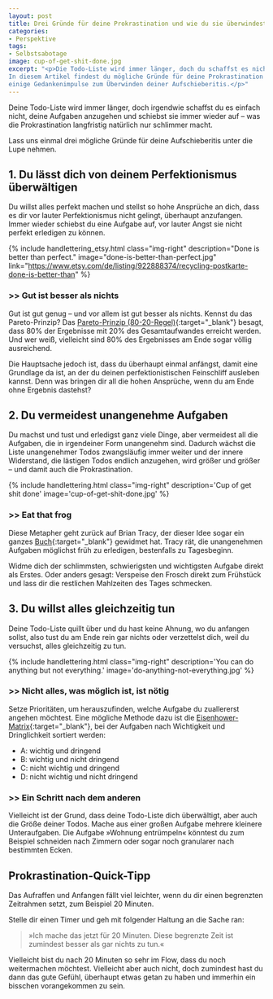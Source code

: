 ```yaml
---
layout: post
title: Drei Gründe für deine Prokrastination und wie du sie überwindest
categories:
- Perspektive
tags:
- Selbstsabotage
image: cup-of-get-shit-done.jpg
excerpt: "<p>Die Todo-Liste wird immer länger, doch du schaffst es nicht anzufangen.
In diesem Artikel findest du mögliche Gründe für deine Prokrastination und
einige Gedankenimpulse zum Überwinden deiner Aufschieberitis.</p>"
---
```


Deine Todo-Liste wird immer länger, doch irgendwie schaffst du es einfach nicht,
deine Aufgaben anzugehen und schiebst sie immer wieder auf – was die
Prokrastination langfristig natürlich nur schlimmer macht.

Lass uns einmal drei mögliche Gründe für deine Aufschieberitis unter die Lupe
nehmen.

## 1. Du lässt dich von deinem Perfektionismus überwältigen

Du willst alles perfekt machen und stellst so hohe Ansprüche an dich, dass es
dir vor lauter Perfektionismus nicht gelingt, überhaupt anzufangen. Immer wieder
schiebst du eine Aufgabe auf, vor lauter Angst sie nicht perfekt erledigen zu
können.

{% include handlettering_etsy.html
  class="img-right"
  description="Done is better than perfect."
  image="done-is-better-than-perfect.jpg"
  link="https://www.etsy.com/de/listing/922888374/recycling-postkarte-done-is-better-than"
%}

### >> Gut ist besser als nichts

Gut ist gut genug – und vor allem ist gut besser als nichts. Kennst du das
Pareto-Prinzip? Das
[Pareto-Prinzip (80-20-Regel)](https://karrierebibel.de/pareto-prinzip/){:target="\_blank"}
besagt, dass 80% der Ergebnisse mit 20% des Gesamtaufwandes erreicht werden. Und
wer weiß, vielleicht sind 80% des Ergebnisses am Ende sogar völlig ausreichend.

Die Hauptsache jedoch ist, dass du überhaupt einmal anfängst, damit eine
Grundlage da ist, an der du deinen perfektionistischen Feinschliff ausleben
kannst. Denn was bringen dir all die hohen Ansprüche, wenn du am Ende ohne
Ergebnis dastehst?

## 2. Du vermeidest unangenehme Aufgaben

Du machst und tust und erledigst ganz viele Dinge, aber vermeidest all die
Aufgaben, die in irgendeiner Form unangenehm sind. Dadurch wächst die Liste
unangenehmer Todos zwangsläufig immer weiter und der innere Widerstand, die
lästigen Todos endlich anzugehen, wird größer und größer – und damit auch die
Prokrastination.

{% include handlettering.html
  class="img-right"
  description='Cup of get shit done'
  image='cup-of-get-shit-done.jpg'
%}

### >> Eat that frog

Diese Metapher geht zurück auf Brian Tracy, der dieser Idee sogar ein ganzes
[Buch](https://www.gabal-verlag.de/buch/eat_that_frog/9783869369099){:target="\_blank"} gewidmet hat. Tracy rät, die unangenehmen
Aufgaben möglichst früh zu erledigen, bestenfalls zu Tagesbeginn.

Widme dich der schlimmsten, schwierigsten und wichtigsten Aufgabe direkt als
Erstes. Oder anders gesagt: Verspeise den Frosch direkt zum Frühstück
und lass dir die restlichen Mahlzeiten des Tages schmecken.

## 3. Du willst alles gleichzeitig tun

Deine Todo-Liste quillt über und du hast keine Ahnung, wo du anfangen sollst,
also tust du am Ende rein gar nichts oder verzettelst dich, weil du versuchst,
alles gleichzeitig zu tun.

{% include handlettering.html
  class="img-right"
  description='You can do anything but not everything.'
  image='do-anything-not-everything.jpg'
%}

### >> Nicht alles, was möglich ist, ist nötig

Setze Prioritäten, um herauszufinden, welche Aufgabe du zuallererst angehen
möchtest. Eine mögliche Methode dazu ist die
[Eisenhower-Matrix](https://karrierebibel.de/eisenhower-prinzip/){:target="\_blank"},
bei der Aufgaben nach Wichtigkeit und Dringlichkeit sortiert werden:

* A: wichtig und dringend
* B: wichtig und nicht dringend
* C: nicht wichtig und dringend
* D: nicht wichtig und nicht dringend

### >> Ein Schritt nach dem anderen

Vielleicht ist der Grund, dass deine Todo-Liste dich überwältigt, aber auch die
Größe deiner Todos. Mache aus einer großen Aufgabe mehrere kleinere
Unteraufgaben. Die Aufgabe »Wohnung entrümpeln« könntest du zum Beispiel
schneiden nach Zimmern oder sogar noch granularer nach bestimmten Ecken.

## Prokrastination-Quick-Tipp

Das Aufraffen und Anfangen fällt viel leichter, wenn du dir einen begrenzten
Zeitrahmen setzt, zum Beispiel 20 Minuten.

Stelle dir einen Timer und geh mit folgender Haltung an die Sache ran:
>»Ich mache das jetzt für 20 Minuten. Diese begrenzte Zeit ist zumindest besser
als gar nichts zu tun.«

Vielleicht bist du nach 20 Minuten so sehr im Flow, dass du noch weitermachen
möchtest. Vielleicht aber auch nicht, doch zumindest hast du dann das gute
Gefühl, überhaupt etwas getan zu haben und immerhin ein bisschen vorangekommen
zu sein.
